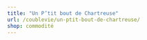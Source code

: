 ```yaml
---
title: "Un P’tit bout de Chartreuse"
url: /coublevie/un-ptit-bout-de-chartreuse/
shop: commodité
---
```

